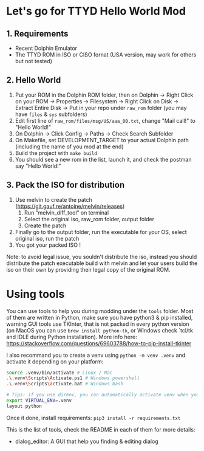 # Let's go for TTYD Hello World Mod

## 1. Requirements

 - Recent Dolphin Emulator
 - The TTYD ROM in ISO or CISO fornat (USA version, may work for others but not tested)

## 2. Hello World

1. Put your ROM in the Dolphin ROM folder, then on Dolphin -> Right Click on your ROM -> Properties -> Filesystem -> Right Click on Disk -> Extract Entire Disk -> Put in your repo under `raw_rom` folder (you may have `files` & `sys` subfolders)
2. Edit first line of `raw_rom/files/msg/US/aaa_00.txt`, change "Mail call!" to "Hello World!"
3. On Dolphin -> Click Config -> Paths -> Check Search Subfolder
4. On Makefile, set DEVELOPMENT_TARGET to your actual Dolphin path (including the name of you mod at the end)
5. Build the project with `make build`
6. You should see a new rom in the list, launch it, and check the postman say "Hello World!"

## 3. Pack the ISO for distribution

1. Use melvin to create the patch (https://git.gauf.re/antoine/melvin/releases)
    1. Run “melvin_diff_tool” on terminal
    2. Select the original iso, raw_rom folder, output folder
    3. Create the patch
4. Finally go to the output folder, run the executable for your OS, select original iso, run the patch
5. You got your packed ISO !

Note: to avoid legal issue, you souldn't distribute the iso, instead you should distribute the patch executable build with melvin and
let your users build the iso on their own by providing their legal copy of the original ROM.

# Using tools

You can use tools to help you during modding under the `tools` folder.
Most of them are written in Python, make sure you have python3 & pip installed, warning GUI tools use TKInter, that is not packed in
every python version (on MacOS you can use `brew install python-tk`, or Windows check `tcl/tk and IDLE during Python installation).
More info here: https://stackoverflow.com/questions/69603788/how-to-pip-install-tkinter

I also recommand you to create a venv using `python -m venv .venv` and activate it depending on your platform:
```bash
source .venv/bin/activate # Linux / Mac
.\.venv\Scripts\Activate.ps1 # Windows powershell
.\.venv\Scripts\activate.bat # Windows bash

# Tips: if you use direnv, you can automatically activate venv when you are in this folder in your terminal by adding this in your .envrc
export VIRTUAL_ENV=.venv
layout python
```

Once it done, install requirements: `pip3 install -r requirements.txt`

This is the list of tools, check the README in each of them for more details:
 - dialog_editor: A GUI that help you finding & editing dialog